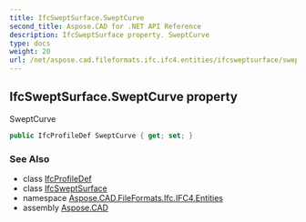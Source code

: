 ```yaml
---
title: IfcSweptSurface.SweptCurve
second_title: Aspose.CAD for .NET API Reference
description: IfcSweptSurface property. SweptCurve
type: docs
weight: 20
url: /net/aspose.cad.fileformats.ifc.ifc4.entities/ifcsweptsurface/sweptcurve/
---
```

## IfcSweptSurface.SweptCurve property

SweptCurve

```csharp
public IfcProfileDef SweptCurve { get; set; }
```

### See Also

* class [IfcProfileDef](../../ifcprofiledef/)
* class [IfcSweptSurface](../)
* namespace [Aspose.CAD.FileFormats.Ifc.IFC4.Entities](../../ifcsweptsurface/)
* assembly [Aspose.CAD](../../../)


